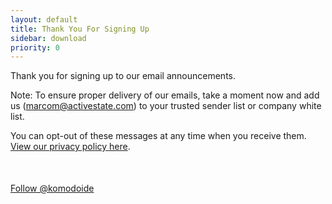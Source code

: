 ```yaml
---
layout: default
title: Thank You For Signing Up
sidebar: download
priority: 0
---
```


Thank you for signing up to our email announcements.

Note: To ensure proper delivery of our emails, take a moment now and add us
(marcom@activestate.com) to your trusted sender list or company white list.

You can opt-out of these messages at any time when you receive them. [View our
privacy policy here](/privacy).

<div class="centered" style="margin-top: 50px">
    <a href="https://twitter.com/komodoide" class="twitter-follow-button" data-show-count="false" data-size="large">Follow @komodoide</a>
</div>
